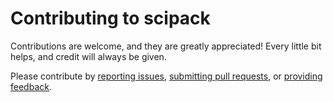 # Contributing to scipack

Contributions are welcome, and they are greatly appreciated! Every little bit helps, and credit will always be given.

Please contribute by [reporting issues](https://github.com/openalea/scipack/issues), [submitting pull requests](https://github.com/openalea/scipack/pulls), or [providing feedback](https://github.com/openalea/scipack/issues).
